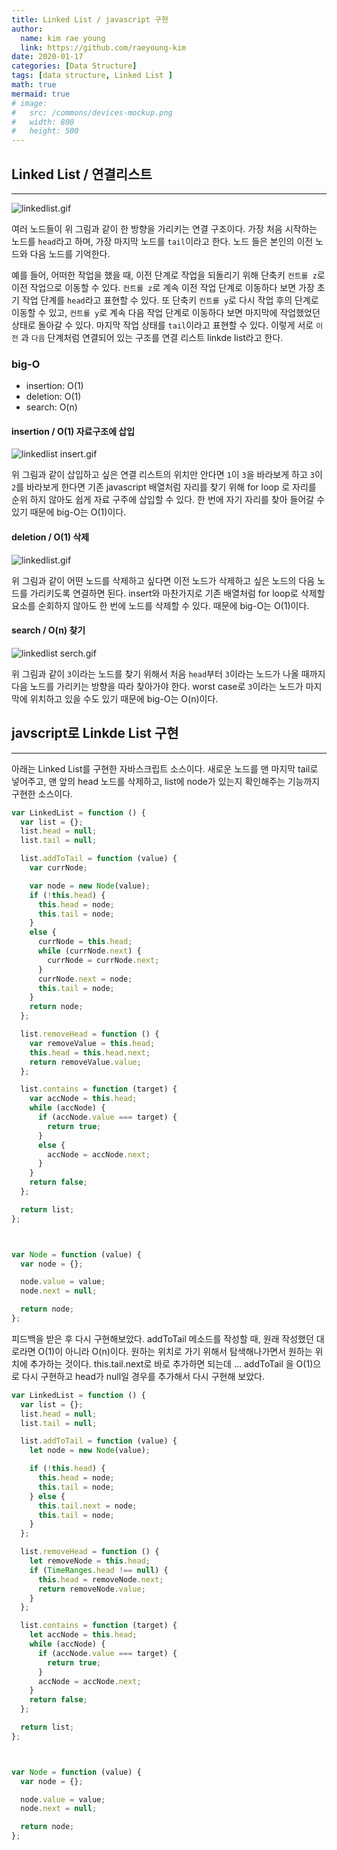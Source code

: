 ```yaml
---
title: Linked List / javascript 구현
author:
  name: kim rae young
  link: https://github.com/raeyoung-kim
date: 2020-01-17
categories: [Data Structure]
tags: [data structure, Linked List ]
math: true
mermaid: true
# image:
#   src: /commons/devices-mockup.png
#   width: 800
#   height: 500
---
```


## Linked List / 연결리스트
---

![linkedlist.gif](https://images.velog.io/post-images/760kry/f2080f70-38fc-11ea-8a14-7ddb1d5b4b35/linkedlist.gif)

여러 노드들이 위 그림과 같이 한 방향을 가리키는 연결 구조이다.
가장 처음 시작하는 노드를 `head`라고 하며, 가장 마지막 노드를 `tail`이라고 한다. 노드 들은 본인의 이전 노드와 다음 노드를 기억한다.

예를 들어, 어떠한 작업을 했을 때, 이전 단계로 작업을 되돌리기 위해 단축키 `컨트롤 z`로 이전 작업으로 이동할 수 있다. `컨트롤 z`로 계속 이전 작업 단계로 이동하다 보면 가장 초기 작업 단계를 `head`라고 표현할 수 있다. 또 단축키 `컨트롤 y`로 다시 작업 후의 단계로 이동할 수 있고, `컨트롤 y`로 계속 다음 작업 단계로 이동하다 보면 마지막에 작업했었던 상태로 돌아갈 수 있다. 마지막 작업 상태를 `tail`이라고 표현할 수 있다. 이렇게 서로 `이전` 과 `다음` 단계처럼 연결되어 있는 구조를 연결 리스트 linkde list라고 한다.

### big-O

- insertion: O(1)
- deletion: O(1)
- search: O(n)

#### insertion / O(1) 자료구조에 삽입

![linkedlist insert.gif](https://images.velog.io/post-images/760kry/5f387df0-390c-11ea-934e-6196557c6e38/linkedlist-insert.gif)

위 그림과 같이 삽입하고 싶은 연결 리스트의 위치만 안다면 `1`이 `3`을 바라보게 하고 `3`이 `2`를 바라보게 한다면 기존 javascript 배열처럼 자리를 찾기 위해 for loop 로 자리를 순위 하지 않아도 쉽게 자료 구주에 삽입할 수 있다. 한 번에 자기 자리를 찾아 들어갈 수 있기 때문에 big-O는 O(1)이다.

#### deletion / O(1) 삭제

![linkedlist.gif](https://images.velog.io/post-images/760kry/ce430c00-390d-11ea-991a-575cdc8f8f05/linkedlist.gif)

위 그림과 같이 어떤 노드를 삭제하고 싶다면 이전 노드가 삭제하고 싶은 노드의 다음 노드를 가리키도록 연결하면 된다. insert와 마찬가지로 기존 배열처럼 for loop로 삭제할 요소를 순회하지 않아도 한 번에 노드를 삭제할 수 있다. 때문에 big-O는 O(1)이다.

#### search / O(n)  찾기

![linkedlist serch.gif](https://images.velog.io/post-images/760kry/52592cd0-390f-11ea-a7b0-a72f7db8f52d/linkedlist-serch.gif)

위 그림과 같이 `3`이라는 노드를 찾기 위해서 처음 `head`부터 `3`이라는 노드가 나올 때까지 다음 노드를 가리키는 방향을 따라 찾아가야 한다. worst case로 `3`이라는 노드가 마지막에 위치하고 있을 수도 있기 때문에 big-O는 O(n)이다.


## javscript로 Linkde List 구현
---
아래는 Linked List를 구현한 자바스크립트 소스이다.
새로운 노드를 맨 마지막 tail로 넣어주고, 맨 앞의 head 노드를 삭제하고, list에 node가 있는지 확인해주는 기능까지 구현한 소스이다.
```javascript
var LinkedList = function () {
  var list = {};
  list.head = null;
  list.tail = null;

  list.addToTail = function (value) {
    var currNode;

    var node = new Node(value);
    if (!this.head) {
      this.head = node;
      this.tail = node;
    }
    else {
      currNode = this.head;
      while (currNode.next) {
        currNode = currNode.next;
      }
      currNode.next = node;
      this.tail = node;
    }
    return node;
  };

  list.removeHead = function () {
    var removeValue = this.head;
    this.head = this.head.next;
    return removeValue.value;
  };

  list.contains = function (target) {
    var accNode = this.head;
    while (accNode) {
      if (accNode.value === target) {
        return true;
      }
      else {
        accNode = accNode.next;
      }
    }
    return false;
  };

  return list;
};



var Node = function (value) {
  var node = {};

  node.value = value;
  node.next = null;

  return node;
};

```
피드백을 받은 후 다시 구현해보았다. addToTail 메소드를 작성할 때, 원래 작성했던 대로라면 O(1)이 아니라 O(n)이다. 원하는 위치로 가기 위해서 탐색해나가면서 원하는 위치에 추가하는 것이다. this.tail.next로 바로 추가하면 되는데 ...  addToTail 을 O(1)으로 다시 구현하고 head가 null일 경우를 추가해서 다시 구현해 보았다.

```javascript
var LinkedList = function () {
  var list = {};
  list.head = null;
  list.tail = null;

  list.addToTail = function (value) {
    let node = new Node(value);

    if (!this.head) {
      this.head = node;
      this.tail = node;
    } else {
      this.tail.next = node;
      this.tail = node;
    }
  };

  list.removeHead = function () {
    let removeNode = this.head;
    if (TimeRanges.head !== null) {
      this.head = removeNode.next;
      return removeNode.value;
    }
  };

  list.contains = function (target) {
    let accNode = this.head;
    while (accNode) {
      if (accNode.value === target) {
        return true;
      }
      accNode = accNode.next;
    }
    return false;
  };

  return list;
};



var Node = function (value) {
  var node = {};

  node.value = value;
  node.next = null;

  return node;
};

```
